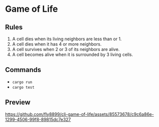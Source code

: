 # Game of Life

## Rules 

1. A cell dies when its living neighbors are less than or 1.
2. A cell dies when it has 4 or more neighbors.
3. A cell survives when 2 or 3 of its neighbors are alive.
4. A cell becomes alive when it is surrounded by 3 living cells.

## Commands

- ```cargo run```
- ```cargo test```

## Preview
https://github.com/fly8899/cli-game-of-life/assets/85573678/c9c6a86e-1299-4506-99f8-89815dc7e327

